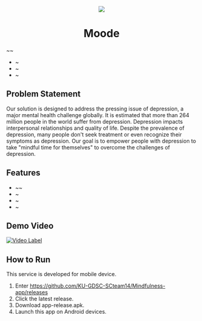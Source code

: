 <p align="center">
  <img src="https://github.com/KU-GDSC-SCteam14/Mindfulness-app/assets/147135593/ba604e4d-e6f0-4465-b852-65d1e6224f7f">
</p>

<div align="center">
  <h1>Moode</h1>
</div>

~~
* ~
* ~
* ~

## Problem Statement
Our solution is designed to address the pressing issue of depression, a major mental health challenge globally. It is estimated that more than 264 million people in the world suffer from depression. Depression impacts interpersonal relationships and quality of life. Despite the prevalence of depression, many people don't seek treatment or even recognize their symptoms as depression. Our goal is to empower people with depression to take "mindful time for themselves" to overcome the challenges of depression.

## Features
* ~~
* ~
* ~
* ~
## Demo Video
[![Video Label](http://img.youtube.com/vi/HTaOtBzBpx4/0.jpg)](https://youtu.be/HTaOtBzBpx4)

## How to Run

This service is developed for mobile device.

1. Enter https://github.com/KU-GDSC-SCteam14/Mindfulness-app/releases
2. Click the latest release.
3. Download app-release.apk.
4. Launch this app on Android devices.
